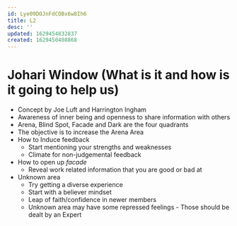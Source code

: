 ```yaml
---
id: Lye09DOJnFdCOBx6w8Ih6
title: L2
desc: ''
updated: 1629454832837
created: 1629450408868
---
```

# Johari Window (What is it and how is it going to help us)
* Concept by Joe Luft and Harrington Ingham
* Awareness of inner being and openness to share information with others 
* Arena, Blind Spot, Facade and Dark are the four quadrants
*  The objective is to increase the Arena Area
*  How to Induce feedback
   *  Start mentioning your strengths and weaknesses 
   *  Climate for non-judgemental feedback 
* How to open up _facade_
  * Reveal work related information that you are good or bad at 
* Unknown area 
  * Try getting a diverse experience 
  * Start with a believer mindset 
  * Leap of faith/confidence in newer members 
  * Unknown area may have some repressed feelings - Those should be dealt by an Expert 
